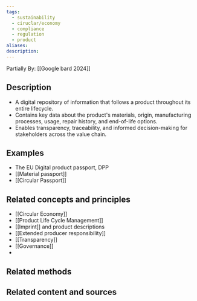 ```yaml
---
tags:
  - sustainability
  - ciruclar/economy
  - compliance
  - regulation
  - product
aliases: 
description:
---
```

Partially By: [[Google bard 2024]]
## Description
- A digital repository of information that follows a product throughout its entire lifecycle.
- Contains key data about the product's materials, origin, manufacturing processes, usage, repair history, and end-of-life options.
- Enables transparency, traceability, and informed decision-making for stakeholders across the value chain.

## Examples 
- The EU Digital product passport, DPP
- [[Material passport]]
- [[Circular Passport]]

## Related concepts and principles
- [[Circular Economy]]
- [[Product Life Cycle Management]]
- [[Imprint]] and product descriptions 
- [[Extended producer responsibility]]
- [[Transparency]]
- [[Governance]]
- 
## Related methods


## Related content and sources
